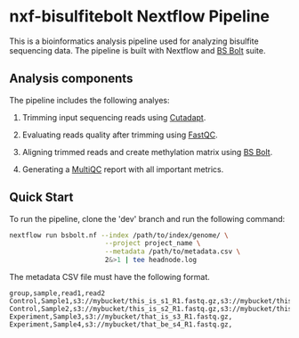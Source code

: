 # nxf-bisulfitebolt Nextflow Pipeline

This is a bioinformatics analysis pipeline used for analyzing bisulfite sequencing data. The pipeline is built with Nextflow and [BS Bolt](https://github.com/NuttyLogic/BSBolt) suite. 

## Analysis components

The pipeline includes the following analyes:

1. Trimming input sequencing reads using [Cutadapt](https://cutadapt.readthedocs.io/en/stable/).

2. Evaluating reads quality after trimming using [FastQC](https://www.bioinformatics.babraham.ac.uk/projects/fastqc/).

3. Aligning trimmed reads and create methylation matrix using [BS Bolt](https://github.com/NuttyLogic/BSBolt).

4. Generating a [MultiQC](http://multiqc.info/) report with all important metrics.

## Quick Start

To run the pipeline, clone the 'dev' branch and run the following command:

```bash
nextflow run bsbolt.nf --index /path/to/index/genome/ \
                        --project project_name \
                        --metadata /path/to/metadata.csv \
                        2&>1 | tee headnode.log
```

The metadata CSV file must have the following format.
```
group,sample,read1,read2
Control,Sample1,s3://mybucket/this_is_s1_R1.fastq.gz,s3://mybucket/this_is_s1_R2.fastq.gz
Control,Sample2,s3://mybucket/this_is_s2_R1.fastq.gz,s3://mybucket/this_is_s2_R2.fastq.gz
Experiment,Sample3,s3://mybucket/that_is_s3_R1.fastq.gz,
Experiment,Sample4,s3://mybucket/that_be_s4_R1.fastq.gz,
```

